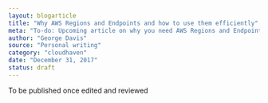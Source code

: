 ```yaml
---
layout: blogarticle
title: "Why AWS Regions and Endpoints and how to use them efficiently"
meta: "To-do: Upcoming article on why you need AWS Regions and Endpoints and how to use them efficiently."
author: "George Davis"  
source: "Personal writing"
category: "cloudhaven"
date: "December 31, 2017"
status: draft
---
```


To be published once edited and reviewed